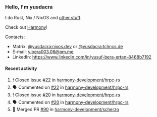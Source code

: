 ### Hello, I'm yusdacra

I do Rust, Nix / NixOS and [other stuff](https://yusdacra.gitlab.io/about).

Check out [Harmony](https://github.com/harmony-development)!

Contacts:
- Matrix: [@yusdacra:nixos.dev](https://matrix.to/#/@yusdacra:nixos.dev) or [@yusdacra:tchncs.de](https://matrix.to/#/@yusdacra:tchncs.de)
- E-mail: y.bera003.06@pm.me
- LinkedIn: https://www.linkedin.com/in/yusuf-bera-ertan-8468b7192

#### Recent activity

<!--START_SECTION:activity-->
1. ❗️ Closed issue [#22](https://github.com/harmony-development/hrpc-rs/issues/22) in [harmony-development/hrpc-rs](https://github.com/harmony-development/hrpc-rs)
2. 🗣 Commented on [#22](https://github.com/harmony-development/hrpc-rs/issues/22) in [harmony-development/hrpc-rs](https://github.com/harmony-development/hrpc-rs)
3. ❗️ Closed issue [#20](https://github.com/harmony-development/hrpc-rs/issues/20) in [harmony-development/hrpc-rs](https://github.com/harmony-development/hrpc-rs)
4. 🗣 Commented on [#20](https://github.com/harmony-development/hrpc-rs/issues/20) in [harmony-development/hrpc-rs](https://github.com/harmony-development/hrpc-rs)
5. 🎉 Merged PR [#90](https://github.com/harmony-development/scherzo/pull/90) in [harmony-development/scherzo](https://github.com/harmony-development/scherzo)
<!--END_SECTION:activity-->
